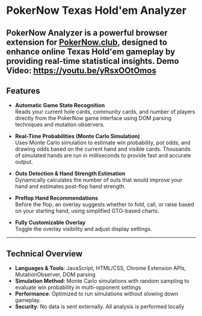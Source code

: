 # PokerNow Texas Hold'em Analyzer

**PokerNow Analyzer** is a powerful browser extension for [PokerNow.club](https://www.pokernow.club), designed to enhance online Texas Hold'em gameplay by providing real-time statistical insights.
Demo Video: https://youtu.be/yRsxOOtOmos
---

##  Features

- **Automatic Game State Recognition**  
  Reads your current hole cards, community cards, and number of players directly from the PokerNow game interface using DOM parsing techniques and mutation observers.

- **Real-Time Probabilities (Monte Carlo Simulation)**  
  Uses Monte Carlo simulation to estimate win probability, pot odds, and drawing odds based on the current hand and visible cards. Thousands of simulated hands are run in milliseconds to provide fast and accurate output.

- **Outs Detection & Hand Strength Estimation**  
  Dynamically calculates the number of outs that would improve your hand and estimates post-flop hand strength.

- **Preflop Hand Recommendations**  
  Before the flop, an overlay suggests whether to fold, call, or raise based on your starting hand, using simplified GTO-based charts.

- **Fully Customizable Overlay**  
  Toggle the overlay visibility and adjust display settings.
---

##  Technical Overview

- **Languages & Tools**: JavaScript, HTML/CSS, Chrome Extension APIs, MutationObserver, DOM parsing
- **Simulation Method**: Monte Carlo simulations with random sampling to evaluate win probability in multi-opponent settings
- **Performance**: Optimized to run simulations without slowing down gameplay.
- **Security**: No data is sent externally. All analysis is performed locally
